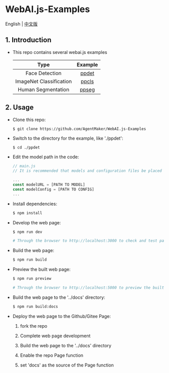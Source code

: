# WebAI.js-Examples
English | [中文版](./README_CN.md)

## 1. Introduction
* This repo contains several webai.js examples

    |Type|Example|
    |:-:|:-:|
    |Face Detection|[ppdet](./ppdet)|
    |ImageNet Classification|[ppcls](./ppcls)|
    |Human Segmentation|[ppseg](./ppseg)|

## 2. Usage
* Clone this repo:

    ```bash
    $ git clone https://github.com/AgentMaker/WebAI.js-Examples
    ```

* Switch to the directory for the example, like './ppdet':

    ```
    $ cd ./ppdet
    ```

* Edit the model path in the code:

    ```js
    // main.js
    // It is recommended that models and configuration files be placed in the 'public' directory, where files can be referenced using the path '/*'

    ...
    const modelURL = [PATH TO MODEL]
    const modelConfig = [PATH TO CONFIG] 
    ...
    ```

* Install dependencies:

    ```bash
    $ npm install
    ```

* Develop the web page:

    ```bash
    $ npm run dev

    # Through the browser to http://localhost:3000 to check and test page
    ```

* Build the web page:

    ```bash
    $ npm run build
    ```

* Preview the built web page:

    ```bash
    $ npm run preview

    # Through the browser to http://localhost:5000 to preview the built page
    ```

* Build the web page to the '../docs' directory:

    ```bash
    $ npm run build:docs
    ```

* Deploy the web page to the Github/Gitee Page:

    1. fork the repo

    2. Complete web page development

    3. Build the web page to the '../docs' directory

    4. Enable the repo Page function

    5. set 'docs' as the source of the Page function